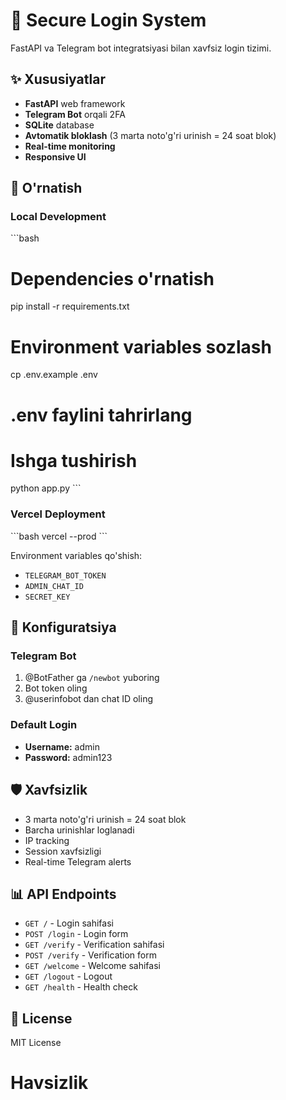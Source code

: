 # 🔐 Secure Login System

FastAPI va Telegram bot integratsiyasi bilan xavfsiz login tizimi.

## ✨ Xususiyatlar

- **FastAPI** web framework
- **Telegram Bot** orqali 2FA
- **SQLite** database
- **Avtomatik bloklash** (3 marta noto'g'ri urinish = 24 soat blok)
- **Real-time monitoring**
- **Responsive UI**

## 🚀 O'rnatish

### Local Development
\`\`\`bash
# Dependencies o'rnatish
pip install -r requirements.txt

# Environment variables sozlash
cp .env.example .env
# .env faylini tahrirlang

# Ishga tushirish
python app.py
\`\`\`

### Vercel Deployment
\`\`\`bash
vercel --prod
\`\`\`

Environment variables qo'shish:
- `TELEGRAM_BOT_TOKEN`
- `ADMIN_CHAT_ID`
- `SECRET_KEY`

## 🔧 Konfiguratsiya

### Telegram Bot
1. @BotFather ga `/newbot` yuboring
2. Bot token oling
3. @userinfobot dan chat ID oling

### Default Login
- **Username:** admin
- **Password:** admin123

## 🛡️ Xavfsizlik

- 3 marta noto'g'ri urinish = 24 soat blok
- Barcha urinishlar loglanadi
- IP tracking
- Session xavfsizligi
- Real-time Telegram alerts

## 📊 API Endpoints

- `GET /` - Login sahifasi
- `POST /login` - Login form
- `GET /verify` - Verification sahifasi
- `POST /verify` - Verification form
- `GET /welcome` - Welcome sahifasi
- `GET /logout` - Logout
- `GET /health` - Health check

## 📄 License

MIT License
# Havsizlik
